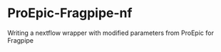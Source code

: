 # ProEpic-Fragpipe-nf
Writing a nextflow wrapper with modified parameters from ProEpic for Fragpipe
